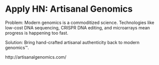 # Apply HN: Artisanal Genomics

Problem: Modern genomics is a commoditized science. Technologies like low-cost DNA sequencing, CRISPR DNA editing, and microarrays mean progress is happening too fast.<p>Solution: Bring hand-crafted artisanal authenticity back to modern genomics™.<p>http:&#x2F;&#x2F;artisanalgenomics.com&#x2F;
